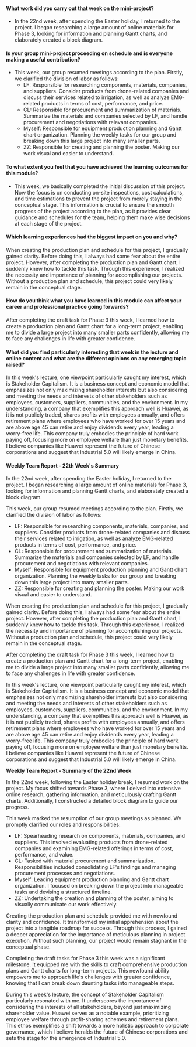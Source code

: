 #### What work did you carry out that week on the mini-project?

- In the 22nd week, after spending the Easter holiday, I returned to the project. I began researching a large amount of online materials for Phase 3, looking for information and planning Gantt charts, and elaborately created a block diagram.

#### Is your group mini-project proceeding on schedule and is everyone making a useful contribution?

- This week, our group resumed meetings according to the plan. Firstly, we clarified the division of labor as follows:
  - LF: Responsible for researching components, materials, companies, and suppliers. Consider products from drone-related companies and discuss their services related to irrigation, as well as analyze EMG-related products in terms of cost, performance, and price.
  - CL: Responsible for procurement and summarization of materials. Summarize the materials and companies selected by LF, and handle procurement and negotiations with relevant companies.
  - Myself: Responsible for equipment production planning and Gantt chart organization. Planning the weekly tasks for our group and breaking down this large project into many smaller parts.
  - ZZ: Responsible for creating and planning the poster. Making our work visual and easier to understand.

#### To what extent you feel that you have achieved the learning outcomes for this module?

- This week, we basically completed the initial discussion of this project. Now the focus is on conducting on-site inspections, cost calculations, and time estimations to prevent the project from merely staying in the conceptual stage. This information is crucial to ensure the smooth progress of the project according to the plan, as it provides clear guidance and schedules for the team, helping them make wise decisions at each stage of the project.

#### Which learning experiences had the biggest impact on you and why?

When creating the production plan and schedule for this project, I gradually gained clarity. Before doing this, I always had some fear about the entire project. However, after completing the production plan and Gantt chart, I suddenly knew how to tackle this task. Through this experience, I realized the necessity and importance of planning for accomplishing our projects. Without a production plan and schedule, this project could very likely remain in the conceptual stage.

#### How do you think what you have learned in this module can affect your career and professional practice going forwards?

After completing the draft task for Phase 3 this week, I learned how to create a production plan and Gantt chart for a long-term project, enabling me to divide a large project into many smaller parts confidently, allowing me to face any challenges in life with greater confidence.

#### What did you find particularly interesting that week in the lecture and online content and what are the different opinions on any emerging topic raised?

In this week's lecture, one viewpoint particularly caught my interest, which is Stakeholder Capitalism. It is a business concept and economic model that emphasizes not only maximizing shareholder interests but also considering and meeting the needs and interests of other stakeholders such as employees, customers, suppliers, communities, and the environment. In my understanding, a company that exemplifies this approach well is Huawei, as it is not publicly traded, shares profits with employees annually, and offers retirement plans where employees who have worked for over 15 years and are above age 45 can retire and enjoy dividends every year, leading a worry-free life. This company truly embodies the principle of hard work paying off, focusing more on employee welfare than just monetary benefits. I believe companies like Huawei represent the future of Chinese corporations and suggest that Industrial 5.0 will likely emerge in China.





#### **Weekly Team Report - 22th Week's Summary**

In the 22nd week, after spending the Easter holiday, I returned to the project. I began researching a large amount of online materials for Phase 3, looking for information and planning Gantt charts, and elaborately created a block diagram.



This week, our group resumed meetings according to the plan. Firstly, we clarified the division of labor as follows:
- LF: Responsible for researching components, materials, companies, and suppliers. Consider products from drone-related companies and discuss their services related to irrigation, as well as analyze EMG-related products in terms of cost, performance, and price.
- CL: Responsible for procurement and summarization of materials. Summarize the materials and companies selected by LF, and handle procurement and negotiations with relevant companies.
- Myself: Responsible for equipment production planning and Gantt chart organization. Planning the weekly tasks for our group and breaking down this large project into many smaller parts.
- ZZ: Responsible for creating and planning the poster. Making our work visual and easier to understand.



When creating the production plan and schedule for this project, I gradually gained clarity. Before doing this, I always had some fear about the entire project. However, after completing the production plan and Gantt chart, I suddenly knew how to tackle this task. Through this experience, I realized the necessity and importance of planning for accomplishing our projects. Without a production plan and schedule, this project could very likely remain in the conceptual stage.



After completing the draft task for Phase 3 this week, I learned how to create a production plan and Gantt chart for a long-term project, enabling me to divide a large project into many smaller parts confidently, allowing me to face any challenges in life with greater confidence.



In this week's lecture, one viewpoint particularly caught my interest, which is Stakeholder Capitalism. It is a business concept and economic model that emphasizes not only maximizing shareholder interests but also considering and meeting the needs and interests of other stakeholders such as employees, customers, suppliers, communities, and the environment. In my understanding, a company that exemplifies this approach well is Huawei, as it is not publicly traded, shares profits with employees annually, and offers retirement plans where employees who have worked for over 15 years and are above age 45 can retire and enjoy dividends every year, leading a worry-free life. This company truly embodies the principle of hard work paying off, focusing more on employee welfare than just monetary benefits. I believe companies like Huawei represent the future of Chinese corporations and suggest that Industrial 5.0 will likely emerge in China.





**Weekly Team Report - Summary of the 22nd Week**

In the 22nd week, following the Easter holiday break, I resumed work on the project. My focus shifted towards Phase 3, where I delved into extensive online research, gathering information, and meticulously crafting Gantt charts. Additionally, I constructed a detailed block diagram to guide our progress.

This week marked the resumption of our group meetings as planned. We promptly clarified our roles and responsibilities:
- LF: Spearheading research on components, materials, companies, and suppliers. This involved evaluating products from drone-related companies and examining EMG-related offerings in terms of cost, performance, and value.
- CL: Tasked with material procurement and summarization. Responsibilities included consolidating LF's findings and managing procurement processes and negotiations.
- Myself: Leading equipment production planning and Gantt chart organization. I focused on breaking down the project into manageable tasks and devising a structured timeline.
- ZZ: Undertaking the creation and planning of the poster, aiming to visually communicate our work effectively.

Creating the production plan and schedule provided me with newfound clarity and confidence. It transformed my initial apprehension about the project into a tangible roadmap for success. Through this process, I gained a deeper appreciation for the importance of meticulous planning in project execution. Without such planning, our project would remain stagnant in the conceptual phase.

Completing the draft tasks for Phase 3 this week was a significant milestone. It equipped me with the skills to craft comprehensive production plans and Gantt charts for long-term projects. This newfound ability empowers me to approach life's challenges with greater confidence, knowing that I can break down daunting tasks into manageable steps.

During this week's lecture, the concept of Stakeholder Capitalism particularly resonated with me. It underscores the importance of considering the interests of all stakeholders, beyond just maximizing shareholder value. Huawei serves as a notable example, prioritizing employee welfare through profit-sharing schemes and retirement plans. This ethos exemplifies a shift towards a more holistic approach to corporate governance, which I believe heralds the future of Chinese corporations and sets the stage for the emergence of Industrial 5.0.